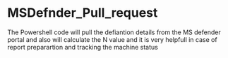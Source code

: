 # MSDefnder_Pull_request
The Powershell code will pull the defiantion details from the MS defender portal and also will calculate the N value and it is very helpfull in case of report preparartion and tracking the machine status
